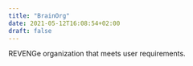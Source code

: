 ```yaml
---
title: "BrainOrg"
date: 2021-05-12T16:08:54+02:00
draft: false
---
```


REVENGe organization that meets user requirements.

